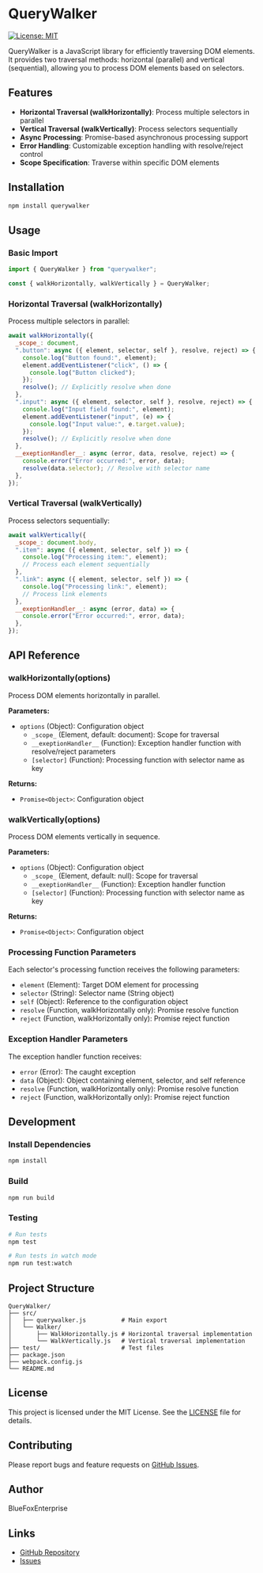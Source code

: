 # QueryWalker

[![License: MIT](https://img.shields.io/badge/License-MIT-yellow.svg)](https://opensource.org/licenses/MIT)

QueryWalker is a JavaScript library for efficiently traversing DOM elements. It provides two traversal methods: horizontal (parallel) and vertical (sequential), allowing you to process DOM elements based on selectors.

## Features

- **Horizontal Traversal (walkHorizontally)**: Process multiple selectors in parallel
- **Vertical Traversal (walkVertically)**: Process selectors sequentially
- **Async Processing**: Promise-based asynchronous processing support
- **Error Handling**: Customizable exception handling with resolve/reject control
- **Scope Specification**: Traverse within specific DOM elements

## Installation

```bash
npm install querywalker
```

## Usage

### Basic Import

```javascript
import { QueryWalker } from "querywalker";

const { walkHorizontally, walkVertically } = QueryWalker;
```

### Horizontal Traversal (walkHorizontally)

Process multiple selectors in parallel:

```javascript
await walkHorizontally({
  _scope_: document,
  ".button": async ({ element, selector, self }, resolve, reject) => {
    console.log("Button found:", element);
    element.addEventListener("click", () => {
      console.log("Button clicked");
    });
    resolve(); // Explicitly resolve when done
  },
  ".input": async ({ element, selector, self }, resolve, reject) => {
    console.log("Input field found:", element);
    element.addEventListener("input", (e) => {
      console.log("Input value:", e.target.value);
    });
    resolve(); // Explicitly resolve when done
  },
  __exeptionHandler__: async (error, data, resolve, reject) => {
    console.error("Error occurred:", error, data);
    resolve(data.selector); // Resolve with selector name
  },
});
```

### Vertical Traversal (walkVertically)

Process selectors sequentially:

```javascript
await walkVertically({
  _scope_: document.body,
  ".item": async ({ element, selector, self }) => {
    console.log("Processing item:", element);
    // Process each element sequentially
  },
  ".link": async ({ element, selector, self }) => {
    console.log("Processing link:", element);
    // Process link elements
  },
  __exeptionHandler__: async (error, data) => {
    console.error("Error occurred:", error, data);
  },
});
```

## API Reference

### walkHorizontally(options)

Process DOM elements horizontally in parallel.

**Parameters:**

- `options` (Object): Configuration object
  - `_scope_` (Element, default: document): Scope for traversal
  - `__exeptionHandler__` (Function): Exception handler function with resolve/reject parameters
  - `[selector]` (Function): Processing function with selector name as key

**Returns:**

- `Promise<Object>`: Configuration object

### walkVertically(options)

Process DOM elements vertically in sequence.

**Parameters:**

- `options` (Object): Configuration object
  - `_scope_` (Element, default: null): Scope for traversal
  - `__exeptionHandler__` (Function): Exception handler function
  - `[selector]` (Function): Processing function with selector name as key

**Returns:**

- `Promise<Object>`: Configuration object

### Processing Function Parameters

Each selector's processing function receives the following parameters:

- `element` (Element): Target DOM element for processing
- `selector` (String): Selector name (String object)
- `self` (Object): Reference to the configuration object
- `resolve` (Function, walkHorizontally only): Promise resolve function
- `reject` (Function, walkHorizontally only): Promise reject function

### Exception Handler Parameters

The exception handler function receives:

- `error` (Error): The caught exception
- `data` (Object): Object containing element, selector, and self reference
- `resolve` (Function, walkHorizontally only): Promise resolve function
- `reject` (Function, walkHorizontally only): Promise reject function

## Development

### Install Dependencies

```bash
npm install
```

### Build

```bash
npm run build
```

### Testing

```bash
# Run tests
npm test

# Run tests in watch mode
npm run test:watch
```

## Project Structure

```
QueryWalker/
├── src/
│   ├── querywalker.js          # Main export
│   └── Walker/
│       ├── WalkHorizontally.js # Horizontal traversal implementation
│       └── WalkVertically.js   # Vertical traversal implementation
├── test/                       # Test files
├── package.json
├── webpack.config.js
└── README.md
```

## License

This project is licensed under the MIT License. See the [LICENSE](LICENSE) file for details.

## Contributing

Please report bugs and feature requests on [GitHub Issues](https://github.com/xoFeulB/QueryWalker/issues).

## Author

BlueFoxEnterprise

## Links

- [GitHub Repository](https://github.com/xoFeulB/QueryWalker)
- [Issues](https://github.com/xoFeulB/QueryWalker/issues)
